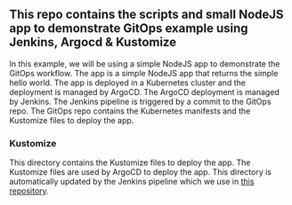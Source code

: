 ## This repo contains the scripts and small NodeJS app to demonstrate GitOps example using Jenkins, Argocd & Kustomize

In this example, we will be using a simple NodeJS app to demonstrate the GitOps workflow. The app is a simple NodeJS app that returns the simple hello world. The app is deployed in a Kubernetes cluster and the deployment is managed by ArgoCD. The ArgoCD deployment is managed by Jenkins. The Jenkins pipeline is triggered by a commit to the GitOps repo. The GitOps repo contains the Kubernetes manifests and the Kustomize files to deploy the app.

### Kustomize

This directory contains the Kustomize files to deploy the app. The Kustomize files are used by ArgoCD to deploy the app. This directory is automatically updated by the Jenkins pipeline which we use in <a href="https://github.com/dinushchathurya/gitops-demo-deployment">this repository</a>.

